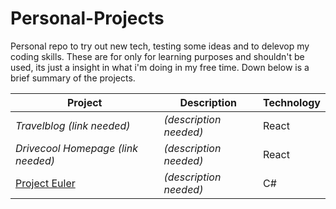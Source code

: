 # Personal-Projects

Personal repo to try out new tech, testing some ideas and to delevop my coding skills. These are for only for learning purposes and shouldn't be used, its just a insight in what i'm doing in my free time. Down below is a brief summary of the projects.

Project | Description | Technology
--- | --- | ---
*Travelblog (link needed)* | *(description needed)* | React
*Drivecool Homepage (link needed)* | *(description needed)* | React
[Project Euler](/Project&#32;Euler) | *(description needed)* | C#
